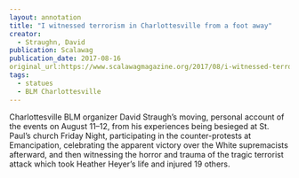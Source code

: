 ```yaml
---
layout: annotation
title: "I witnessed terrorism in Charlottesville from a foot away"
creator:
  - Straughn, David
publication: Scalawag
publication_date: 2017-08-16
original_url:https://www.scalawagmagazine.org/2017/08/i-witnessed-terrorism-in-charlottesville-from-a-foot-away/
tags:
  - statues
  - BLM Charlottesville
---
```

Charlottesville BLM organizer David Straugh’s moving, personal account of the events on August 11–12, from his experiences being besieged at St. Paul’s church Friday Night, participating in the counter-protests at Emancipation, celebrating the apparent victory over the White supremacists afterward, and then witnessing the horror and trauma of the tragic terrorist attack which took Heather Heyer’s life and injured 19 others.
